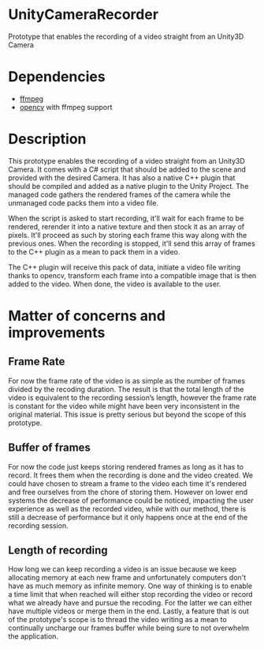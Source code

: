 # UnityCameraRecorder
Prototype that enables the recording of a video straight from an Unity3D Camera

# Dependencies
* [ffmpeg](www.ffmpeg.org)
* [opencv](www.opencv.org) with ffmpeg support

# Description
This prototype enables the recording of a video straight from an Unity3D Camera. It comes with a C# script that should be added to the scene and provided with the desired Camera. It has also a native C++ plugin that should be compiled and added as a native plugin to the Unity Project.
The managed code gathers the rendered frames of the camera while the unmanaged code packs them into a video file.

When the script is asked to start recording, it'll wait for each frame to be rendered, rerender it into a native texture and then stock it as an array of pixels. It'll proceed as such by storing each frame this way along with the previous ones. When the recording is stopped, it'll send this array of frames to the C++ plugin as a mean to pack them in a video.

The C++ plugin will receive this pack of data, initiate a video file writing thanks to opencv, transform each frame into a compatible image that is then added to the video. When done, the video is available to the user.

# Matter of concerns and improvements

## Frame Rate
For now the frame rate of the video is as simple as the number of frames divided by the recoding duration. The result is that the total length of the video is equivalent to the recording session’s length, however the frame rate is constant for the video while might have been very inconsistent in the original material. This issue is pretty serious but beyond the scope of this prototype.

## Buffer of frames
For now the code just keeps storing rendered frames as long as it has to record. It frees them when the recording is done and the video created. We could have chosen to stream a frame to the video each time it's rendered and free ourselves from the chore of storing them. However on lower end systems the decrease of performance could be noticed, impacting the user experience as well as the recorded video, while with our method, there is still a decrease of performance but it only happens once at the end of the recording session.

## Length of recording
How long we can keep recording a video is an issue because we keep allocating memory at each new frame and unfortunately computers don't have as much memory as infinite memory. One way of thinking is to enable a time limit that when reached will either stop recording the video or record what we already have and pursue the recoding. For the latter we can either have multiple videos or merge them in the end.
Lastly, a feature that is out of the prototype's scope is to thread the video writing as a mean to continually uncharge our frames buffer while being sure to not overwhelm the application.
